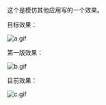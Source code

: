 这个是模仿其他应用写的一个效果。

目标效果：

![a.gif](https://github.com/WANZIzZ/RowingView/blob/master/images/a.gif)

第一版效果：

![b.gif](https://github.com/WANZIzZ/RowingView/blob/master/images/b.gif)

目前效果：

![c.gif](https://github.com/WANZIzZ/RowingView/blob/master/images/c.gif)
